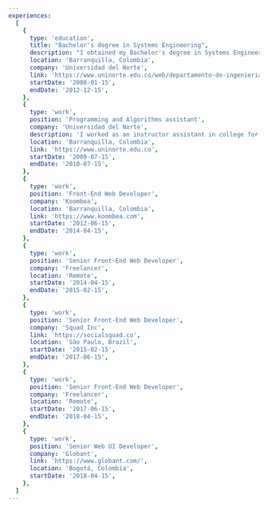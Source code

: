 ```yaml
---
experiences:
  [
    {
      type: 'education',
      title: "Bachelor's degree in Systems Engineering",
      description: "I obtained my Bachelor's degree in Systems Engineering in 2012.",
      location: 'Barranquilla, Colombia',
      company: 'Universidad del Norte',
      link: 'https://www.uninorte.edu.co/web/departamento-de-ingenieria-de-sistemas-y-computacion',
      startDate: '2008-01-15',
      endDate: '2012-12-15',
    },
    {
      type: 'work',
      position: 'Programming and Algorithms assistant',
      company: 'Universidad del Norte',
      description: 'I worked as an instructor assistant in college for the Programming and Algorithms class.',
      location: 'Barranquilla, Colombia',
      link: 'https://www.uninorte.edu.co',
      startDate: '2009-07-15',
      endDate: '2010-07-15',
    },
    {
      type: 'work',
      position: 'Front-End Web Developer',
      company: 'Koombea',
      location: 'Barranquilla, Colombia',
      link: 'https://www.koombea.com',
      startDate: '2012-06-15',
      endDate: '2014-04-15',
    },
    {
      type: 'work',
      position: 'Senior Front-End Web Developer',
      company: 'Freelancer',
      location: 'Remote',
      startDate: '2014-04-15',
      endDate: '2015-02-15',
    },
    {
      type: 'work',
      position: 'Senior Front-End Web Developer',
      company: 'Squad Inc',
      link: 'https://socialsquad.co',
      location: 'São Paulo, Brazil',
      startDate: '2015-02-15',
      endDate: '2017-06-15',
    },
    {
      type: 'work',
      position: 'Senior Front-End Web Developer',
      company: 'Freelancer',
      location: 'Remote',
      startDate: '2017-06-15',
      endDate: '2018-04-15',
    },
    {
      type: 'work',
      position: 'Senior Web UI Developer',
      company: 'Globant',
      link: 'https://www.globant.com/',
      location: 'Bogotá, Colombia',
      startDate: '2018-04-15',
    },
  ]
---
```

